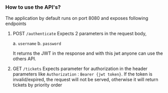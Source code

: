 ### How to use the API's?
The application by default runs on port 8080 and exposes following endpoints

1. POST `/authenticate` Expects 2 parameters in the request body, 
    
    a. `username`
    b. `password`
    
    It returns the JWT in the response and with this jwt anyone can use the others API.
    
 2. GET `/tickets` Expects parameter for authorization in the header parameters like 
 `Authorization` : `Bearer {jwt token}`. If the token is invalid/expired, the request will not be served, otherwise it will return tickets by priority order
